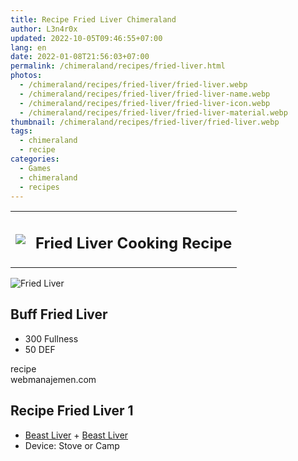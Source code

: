 ```yaml
---
title: Recipe Fried Liver Chimeraland
author: L3n4r0x
updated: 2022-10-05T09:46:55+07:00
lang: en
date: 2022-01-08T21:56:03+07:00
permalink: /chimeraland/recipes/fried-liver.html
photos:
  - /chimeraland/recipes/fried-liver/fried-liver.webp
  - /chimeraland/recipes/fried-liver/fried-liver-name.webp
  - /chimeraland/recipes/fried-liver/fried-liver-icon.webp
  - /chimeraland/recipes/fried-liver/fried-liver-material.webp
thumbnail: /chimeraland/recipes/fried-liver/fried-liver.webp
tags:
  - chimeraland
  - recipe
categories:
  - Games
  - chimeraland
  - recipes
---
```


<section id="bootstrap-wrapper">
  <link
    rel="stylesheet"
    href="https://rawcdn.githack.com/dimaslanjaka/Web-Manajemen/870a349/css/bootstrap-5-3-0-alpha3-wrapper.css"
  />
  <div class="row mb-2">
    <div class="col-md-12 mb-2">
      <table class="table" id="post-info">
        <tbody>
          <tr>
            <td>
              <img
                class="d-inline-block me-2"
                src="/chimeraland/recipes/fried-liver/fried-liver-icon.webp"
                width="auto"
                height="auto"
              />
            </td>
            <td><h1 class="fs-5">Fried Liver Cooking Recipe</h1></td>
          </tr>
        </tbody>
      </table>
    </div>
  </div>
  <div class="card mb-2 bg-dark text-light">
    <div class="row g-0">
      <div class="col-sm-4 position-relative mb-2">
        <img
          src="/chimeraland/recipes/fried-liver/fried-liver-material.webp"
          class="card-img fit-cover w-100 h-100"
          alt="Fried Liver"
          data-fancybox="true"
        />
      </div>
      <div class="col-sm-8 mb-2">
        <div class="card-body">
          <h2 class="card-title fs-5">Buff Fried Liver</h2>
          <div class="card-text">
            <ul>
              <li>300 Fullness</li>
              <li>50 DEF</li>
            </ul>
          </div>
          <span class="badge rounded-pill">recipe</span>
        </div>
        <div class="card-footer text-end text-muted">webmanajemen.com</div>
      </div>
    </div>
  </div>
  <div class="row mb-2">
    <div class="col-12 col-lg-6 recipe-item mb-2">
      <div class="card bg-dark text-light">
        <div class="card-body">
          <h2 class="card-title fs-5">Recipe Fried Liver 1</h2>
          <div class="card-text">
            <ul>
              <li>
                <a
                  class="text-decoration-none text-primary"
                  href="/chimeraland/materials/beast-liver.html"
                  >Beast Liver</a
                ><span> + </span
                ><a
                  class="text-decoration-none text-primary"
                  href="/chimeraland/materials/beast-liver.html"
                  >Beast Liver</a
                >
              </li>
              <li>Device: Stove or Camp</li>
            </ul>
          </div>
        </div>
      </div>
    </div>
  </div>
</section>